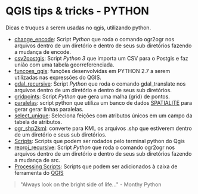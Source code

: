 # QGIS tips & tricks - PYTHON
Dicas e truques a serem usadas no qgis, utilizando python.

* [change_encode](./python/change_encode): Script _Python_ que roda o comando ogr2ogr nos arquivos dentro de um diretório e dentro de seus sub diretórios fazendo a mudança de encode.
* [csv2postgis](./python/csv2postgis): Script _Python 3_ que importa um CSV para o Postgis e faz união com uma tabela georreferenciada.
* [funcoes_qgis](./python/funcoes_qgis): funções desenvolvidas em PYTHON 2.7 a serem utilizadas nas expressões do QGIS.
* [gdal_recursive](./python/gdal_recursive): Script _Python_ que roda o comando gdal_translate nos arquivos dentro de um diretório e dentro de seus sub diretórios.
* [gridpoints](./python/gridpoints): Script _Python_ que gera uma malha (grid) de pontos.
* [paralelas](./python/paralelas): script python que utiliza um banco de dados [SPATIALITE](http://www.gaia-gis.it/gaia-sins/spatialite-cookbook/index.html) para gerar gerar linhas paralelas.
* [select_unique](./python/select_unique): Seleciona feições com atributos únicos em um campo da tabela de atributos.
* [ogr_shp2kml](./python/ogr_shp2kml): converte para KML os arquivos .shp que estiverem dentro de um diretório e seus sub diretórios.
* [Scripts](./python/scripts): Scripts que podem ser rodados pelo terminal python do Qgis
* [reproj_recursive](./python/reproj_recursive): Script _Python_ que roda o comando ogr2ogr nos arquivos dentro de um diretório e dentro de seus sub diretórios fazendo a mudança de src.
* [Processing Scripts](./processing_scripts): Scripts que podem ser adicionados à caixa de ferramenta do [QGIS](www.qgis.org)

> "Always look on the bright side of life..."  - Monthy Python
